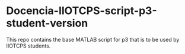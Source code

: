 # Docencia-IIOTCPS-script-p3-student-version
This repo contains the base MATLAB script for p3 that is to be used by IIOTCPS students.
